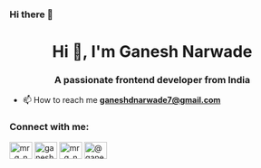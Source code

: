 ### Hi there 👋

<!--
**GaneshNarwade/GaneshNarwade** is a ✨ _special_ ✨ repository because its `README.md` (this file) appears on your GitHub profile.

Here are some ideas to get you started:

- 🔭 I’m currently working on ...
- 🌱 I’m currently learning ...
- 👯 I’m looking to collaborate on ...
- 🤔 I’m looking for help with ...
- 💬 Ask me about ...
- 📫 How to reach me: ...
- 😄 Pronouns: ...
- ⚡ Fun fact: ...
-->
<h1 align="center">Hi 👋, I'm Ganesh Narwade</h1>
<h3 align="center">A passionate frontend developer from India</h3>

- 📫 How to reach me **ganeshdnarwade7@gmail.com**

<h3 align="left">Connect with me:</h3>
<p align="left">
<a href="https://twitter.com/mr_g_n7" target="blank"><img align="center" src="https://raw.githubusercontent.com/rahuldkjain/github-profile-readme-generator/master/src/images/icons/Social/twitter.svg" alt="mr_g_n7" height="30" width="40" /></a>
<a href="https://linkedin.com/in/ganesh narwade" target="blank"><img align="center" src="https://raw.githubusercontent.com/rahuldkjain/github-profile-readme-generator/master/src/images/icons/Social/linked-in-alt.svg" alt="ganesh narwade" height="30" width="40" /></a>
<a href="https://instagram.com/mr_g_n7" target="blank"><img align="center" src="https://raw.githubusercontent.com/rahuldkjain/github-profile-readme-generator/master/src/images/icons/Social/instagram.svg" alt="mr_g_n7" height="30" width="40" /></a>
<a href="https://medium.com/@ganeshdnarwade7" target="blank"><img align="center" src="https://raw.githubusercontent.com/rahuldkjain/github-profile-readme-generator/master/src/images/icons/Social/medium.svg" alt="@ganeshdnarwade7" height="30" width="40" /></a>
</p>

